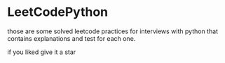 # LeetCodePython

those are some solved leetcode practices for interviews with python 
that contains explanations and test for each one. 





if you liked give it a star
